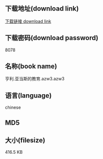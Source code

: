## 下载地址(download link)
[下载链接 download link](https://voluble-croquembouche-d321dc.netlify.app/?s=%E4%BA%A8%E5%88%A9.%E4%BA%9A%E5%BD%93%E6%96%AF%E7%9A%84%E6%95%99%E8%82%B2.azw3)

## 下载密码(download password)
8078

## 名称(book name)
亨利.亚当斯的教育.azw3.azw3

## 语言(language)
chinese

## MD5


## 大小(filesize)
416.5 KB
